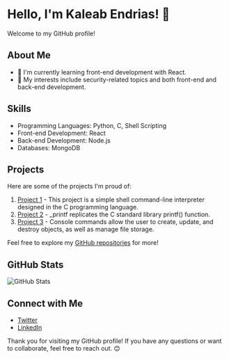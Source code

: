 # Hello, I'm Kaleab Endrias! 👋

Welcome to my GitHub profile!

## About Me

- 🔭 I'm currently learning front-end development with React.
- 🌱 My interests include security-related topics and both front-end and back-end development.

## Skills

- Programming Languages: Python, C, Shell Scripting
- Front-end Development: React
- Back-end Development: Node.js
- Databases: MongoDB

## Projects

Here are some of the projects I'm proud of:

1. [Project 1](https://github.com/kaleabendrias/simple_shell) - This project is a simple shell command-line interpreter designed in the C programming language.
2. [Project 2](https://github.com/kaleabendrias/printf) - _printf replicates the C standard library printf() function.
3. [Project 3](https://github.com/kaleabendrias/AirBnB_clone_v2) - Console commands allow the user to create, update, and destroy objects, as well as manage file storage.

Feel free to explore my [GitHub repositories](https://github.com/kaleabendrias) for more!

## GitHub Stats

![GitHub Stats](https://github-readme-stats.vercel.app/api?username=kaleabendrias&show_icons=true&theme=radical&hide=contribs,prs)

## Connect with Me

- [Twitter](https://twitter.com/kaleab_endrias)
- [LinkedIn](https://www.linkedin.com/in/kaleab-endrias-43bab3267/)

Thank you for visiting my GitHub profile! If you have any questions or want to collaborate, feel free to reach out. 😊
